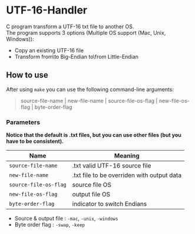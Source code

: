 # UTF-16-Handler
C program transform a UTF-16 txt file to another OS. <br />
The program supports 3 options (Multiple OS support (Mac, Unix, Windows)):
- Copy an existing UTF-16 file
- Transform from\to Big-Endian to\from Little-Endian

## How to use

After using `make` you can use the following command-line arguments:
  
> source-file-name |  new-file-name |  source-file-os-flag |  new-file-os-flag |  byte-order-flag

### Parameters

**Notice that the default is .txt files, but you can use other files (but you have to be consistent).**

Name | Meaning 
-----|-------
`source-file-name` | .txt valid UTF-16 source file
`new-file-name` | .txt file to be overriden with output data
`source-file-os-flag` | source file OS
`new-file-os-flag` | output file OS
`byte-order-flag` | indicator to switch Endians

- Source & output file : `-mac`, `-unix`, `-windows` <br />
- Byte order flag : `-swap`, `-keep`
